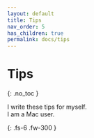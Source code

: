 ```yaml
---
layout: default
title: Tips
nav_order: 5
has_children: true
permalink: docs/tips
---
```


# Tips
{: .no_toc }

I write these tips for myself.  
I am a Mac user.

{: .fs-6 .fw-300 }
